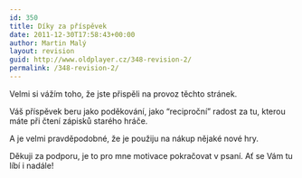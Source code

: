 ```yaml
---
id: 350
title: Díky za příspěvek
date: 2011-12-30T17:58:43+00:00
author: Martin Malý
layout: revision
guid: http://www.oldplayer.cz/348-revision-2/
permalink: /348-revision-2/
---
```

Velmi si vážím toho, že jste přispěli na provoz těchto stránek.

Váš příspěvek beru jako poděkování, jako &#8220;reciproční&#8221; radost za tu, kterou máte při čtení zápisků starého hráče.

A je velmi pravděpodobné, že je použiju na nákup nějaké nové hry.

Děkuji za podporu, je to pro mne motivace pokračovat v psaní. Ať se Vám tu líbí i nadále!

<div id="google_plus_one">
  <g:plusone></g:plusone>
</div>

<div id="fb_send_like">
</div>
